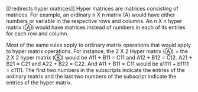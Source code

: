[[!redirects hyper matrices]]
Hyper matrices are matrices consisting of matrices.  For example, an ordinary n X n matrix (A) would have either numbers or variable in the respective rows and columns.  An n X n hyper matrix (&#9398;) would have matrices instead of numbers in each of its entries for each row and column.

Most of the same rules apply to ordinary matrix operations that would apply to hyper matrix operations.  For instance, the 2 X 2 Hyper matrix (&#9398;) + the 
2 X 2 hyper matrix (&#9399;) would be A11 + B11 = C11 and A12 + B12 = C12.  A21 + B21 = C21 and A22 + B22 = C22.  And A11 + B11 = C11 would be a1111 + b1111 = c1111.  The first two numbers in the subscripts indicate the entries of the ordinary matrix and the last two numbers of the subscript indicate the entries of the hyper matrix. 
    
     

    

   
